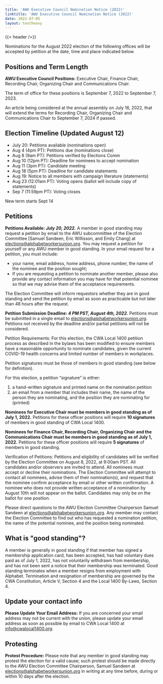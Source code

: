 ```yaml
---
title: 'AWU Executive Council Nomination Notice (2022)'
linktitle: 'AWU Executive Council Nomination Notice (2022)'
date: 2022-07-05
layout: textheavy
---
```


{{< header />}}

Nominations for the August 2022 election of the following offices will be accepted by petition at the date, time and place indicated below. 

## Positions and Term Length

**AWU Executive Council Positions:** Executive Chair, Finance Chair, Recording Chair, Organizing Chair and Communications Chair. 

The term of office for these positions is September 7, 2022 to September 7, 2023.

An article being considered at the annual assembly on July 16, 2022, that will extend the terms for Recording Chair, Organizing Chair and Communications Chair to September 7, 2024 if passed.

## Election Timeline (Updated August 12)

- July 20: Petitions available (nominations open)
- Aug 4 (4pm PT): Petitions due (nominations close)
- Aug 8 (9am PT): Petitions verified by Elections Comm
- Aug 10 (12pm PT): Deadline for nominees to accept nomination
- Aug 11 (3pm PT): Candidate meeting
- Aug 18 (5pm PT): Deadline for candidate statements
- Aug 19: Notice to all members with campaign literature (statements)
- Aug 23 (12:01am PT): Voting opens (ballot will include copy of statements)
- Sep 7 (11:59pm PT): Voting closes

New term starts Sept 14

## Petitions

**Petitions Available: *July 20, 2022.*** A member in good standing may request a petition by email to the AWU subcommittee of the Election Committee [Samuel Sandeen, Eric Willisson, and Emily Chang] at elections@alphabetworkersunion.org. You may request a petition for yourself or any AWU member in good standing. In your email request for a petition, you must include:

- your name, email address, home address, phone number, the name of the nominee and the position sought; 
- If you are requesting a petition to nominate another member, please also provide any contact information you may have for that potential nominee so that we may advise them of the acceptance requirements. 

The Election Committee will inform requestors whether they are in good standing and send the petition by email as soon as practicable but not later than 48 hours after the request.

**Petition Submission Deadline: *4 PM PST, August 4th, 2022.*** Petitions must be submitted in a single email to elections@alphabetworkersunion.org. Petitions not received by the deadline and/or partial petitions will not be considered.

Petition Requirements: For this election, the CWA Local 1400 petition process as described in the bylaws has been modified to ensure members have a reasonable opportunity to nominate candidates, given the current COVID-19 health concerns and limited number of members in workplaces.

Petition signatures must be those of members in good standing (see below for definition).

For this election, a petition “signature” is either:

1. a hand-written signature and printed name on the nomination petition
1. an email from a member that includes their name, the name of the person they are nominating, and the position they are nominating for (printed)

**Nominees for Executive Chair must be members in good standing as of July 1, 2022.** Petitions for these officer positions will require **10 signatures** of members in good standing of CWA Local 1400.

**Nominees for Finance Chair, Recording Chair, Organizing Chair and the Communications Chair must be members in good standing as of July 1, 2022.** Petitions for these officer positions will require **5 signatures** of members in good standing.

Verification of Petitions: Petitions and eligibility of candidates will be verified by the Election Committee on August 8, 2022, at 9:00am PST. All candidates and/or observers are invited to attend. All nominees must accept or decline their nominations. The Election Committee will attempt to contact all nominees, advise them of their nomination(s), and request that the nominee confirm acceptance by email or other written confirmation. A nominee who does not provide written acceptance of a nomination by August 10th will not appear on the ballot. Candidates may only be on the ballot for one position.

Please direct questions to the AWU Election Committee Chairperson Samuel Sandeen at elections@alphabetworkersunion.org. Any member may contact the Election Committee to find out who has requested a nomination petition, the name of the potential nominee, and the position being nominated.

## What is "good standing"?

A member is generally in good standing if that member has signed a membership application card, has been accepted, has had voluntary dues paid as of July 1, 2022, has not voluntarily withdrawn from membership, and has not been sent a notice that their membership was terminated. Good standing terminates when a member resigns from employment with Alphabet. Termination and resignation of membership are governed by the CWA Constitution, Article V, Section 4 and the Local 1400 By-Laws, Section 4.

## Update your contact info

**Please Update Your Email Address:** If you are concerned your email address may not be current with the union, please update your email address as soon as possible by email to CWA Local 1400 at info@cwalocal1400.org.

## Protesting

**Protest Procedure:** Please note that any member in good standing may protest the election for a valid cause; such protest should be made directly to the AWU Election Committee Chairperson, Samuel Sandeen at elections@alphabetworkersunion.org in writing at any time before, during or within 10 days after the election. 
